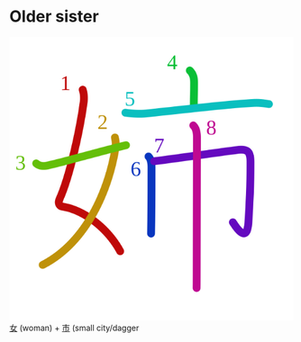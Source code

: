 # Older sister
![59c9](Kanji/kanji-colorize/59c9.svg)
[女](Kanji/kanji-dict/女.md) (woman) + [市](Kanji/kanji-dict/市.md) (small city/dagger